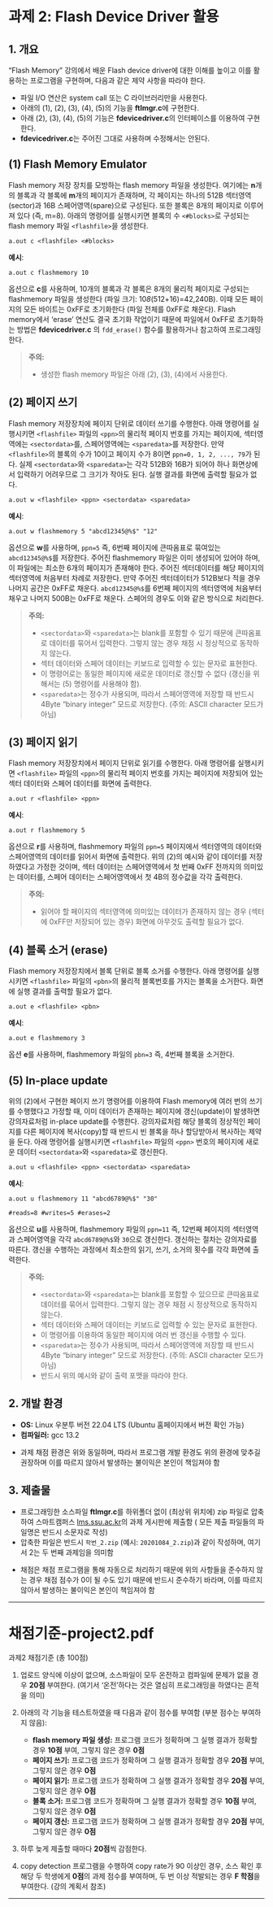 # 과제 2: Flash Device Driver 활용

## 1. 개요

“Flash Memory” 강의에서 배운 Flash device driver에 대한 이해를 높이고 이를 활용하는 프로그램을 구현하며, 다음과 같은 제약 사항을 따라야 한다.

- 파일 I/O 연산은 system call 또는 C 라이브러리만을 사용한다.
- 아래의 (1), (2), (3), (4), (5)의 기능을 **ftlmgr.c**에 구현한다.
- 아래 (2), (3), (4), (5)의 기능은 **fdevicedriver.c**의 인터페이스를 이용하여 구현한다.
- **fdevicedriver.c**는 주어진 그대로 사용하며 수정해서는 안된다.

## (1) Flash Memory Emulator

Flash memory 저장 장치를 모방하는 flash memory 파일을 생성한다. 여기에는 **n**개의 블록과 각 블록에 **m**개의 페이지가 존재하며, 각 페이지는 하나의 512B 섹터영역(sector)과
16B 스페어영역(spare)으로 구성된다. 또한 블록은 8개의 페이지로 이루어져 있다 (즉, m=8). 아래의 명령어를 실행시키면 블록의 수 `<#blocks>`로 구성되는 flash memory 파일
`<flashfile>`을 생성한다.

```shell
a.out c <flashfile> <#blocks>
```

**예시**:

```shell
a.out c flashmemory 10
```

옵션으로 **c**를 사용하며, 10개의 블록과 각 블록은 8개의 물리적 페이지로 구성되는 flashmemory 파일을 생성한다 (파일 크기: 10*8*(512+16)=42,240B). 이때 모든 페이지의 모든
바이트는 0xFF로 초기화한다 (파일 전체를 0xFF로 채운다). Flash memory에서 ‘erase’ 연산도 결국 초기화 작업이기 때문에 파일에서 0xFF로 초기화하는 방법은 **fdevicedriver.c**
의 `fdd_erase()` 함수를 활용하거나 참고하여 프로그래밍한다.

> **주의:**
>
> - 생성한 flash memory 파일은 아래 (2), (3), (4)에서 사용한다.

## (2) 페이지 쓰기

Flash memory 저장장치에 페이지 단위로 데이터 쓰기를 수행한다. 아래 명령어를 실행시키면 `<flashfile>` 파일의 `<ppn>`의 물리적 페이지 번호를 가지는 페이지에, 섹터영역에는
`<sectordata>`를, 스페어영역에는 `<sparedata>`를 저장한다. 만약 `<flashfile>`의 블록의 수가 10이고 페이지 수가 8이면 `ppn=0, 1, 2, ..., 79`가 된다. 실제
`<sectordata>`와 `<sparedata>`는 각각 512B와 16B가 되어야 하나 화면상에서 입력하기 어려우므로 그 크기가 작아도 된다. 실행 결과를 화면에 출력할 필요가 없다.

```shell
a.out w <flashfile> <ppn> <sectordata> <sparedata>
```

**예시**:

```shell
a.out w flashmemory 5 "abcd12345@%$" "12"
```

옵션으로 **w**를 사용하며, `ppn=5` 즉, 6번째 페이지에 큰따옴표로 묶여있는 `abcd12345@%$`를 저장한다. 주어진 flashmemory 파일은 이미 생성되어 있어야 하며, 이 파일에는 최소한
6개의 페이지가 존재해야 한다. 주어진 섹터데이터를 해당 페이지의 섹터영역에 처음부터 차례로 저장한다. 만약 주어진 섹터데이터가 512B보다 적을 경우 나머지 공간은 0xFF로 채운다. `abcd12345@%$`를
6번째 페이지의 섹터영역에 처음부터 채우고 나머지 500B는 0xFF로 채운다. 스페어의 경우도 이와 같은 방식으로 처리한다.

> **주의:**
>
> - `<sectordata>`와 `<sparedata>`는 blank를 포함할 수 있기 때문에 큰따옴표로 데이터를 묶어서 입력한다. 그렇지 않는 경우 채점 시 정상적으로 동작하지 않는다.
> - 섹터 데이터와 스페어 데이터는 키보드로 입력할 수 있는 문자로 표현한다.
> - 이 명령어로는 동일한 페이지에 새로운 데이터로 갱신할 수 없다 (갱신을 위해서는 (5) 명령어를 사용해야 함).
> - `<sparedata>`는 정수가 사용되며, 따라서 스페어영역에 저장할 때 반드시 4Byte “binary integer” 모드로 저장한다. (주의: ASCII character 모드가 아님)

## (3) 페이지 읽기

Flash memory 저장장치에서 페이지 단위로 읽기를 수행한다. 아래 명령어를 실행시키면 `<flashfile>` 파일의 `<ppn>`의 물리적 페이지 번호를 가지는 페이지에 저장되어 있는 섹터 데이터와 스페어
데이터를 화면에 출력한다.

```shell
a.out r <flashfile> <ppn>
```

**예시**:

```shell
a.out r flashmemory 5
```

옵션으로 **r**를 사용하며, flashmemory 파일의 `ppn=5` 페이지에서 섹터영역의 데이터와 스페어영역의 데이터를 읽어서 화면에 출력한다. 위의 (2)의 예시와 같이 데이터를 저장하였다고 가정한 것이며,
섹터 데이터는 스페어영역에서 첫 번째 0xFF 전까지의 의미있는 데이터를, 스페어 데이터는 스페어영역에서 첫 4B의 정수값을 각각 출력한다.

> **주의:**
>
> - 읽어야 할 페이지의 섹터영역에 의미있는 데이터가 존재하지 않는 경우 (섹터에 0xFF만 저장되어 있는 경우) 화면에 아무것도 출력할 필요가 없다.

## (4) 블록 소거 (erase)

Flash memory 저장장치에서 블록 단위로 블록 소거를 수행한다. 아래 명령어를 실행시키면 `<flashfile>` 파일의 `<pbn>`의 물리적 블록번호를 가지는 블록을 소거한다. 화면에 실행 결과를 출력할
필요가 없다.

```shell
a.out e <flashfile> <pbn>
```

**예시**:

```shell
a.out e flashmemory 3
```

옵션 **e**를 사용하며, flashmemory 파일의 `pbn=3` 즉, 4번째 블록을 소거한다.

## (5) In-place update

위의 (2)에서 구현한 페이지 쓰기 명령어를 이용하여 Flash memory에 여러 번의 쓰기를 수행했다고 가정할 때, 이미 데이터가 존재하는 페이지에 갱신(update)이 발생하면 강의자료처럼 in-place
update를 수행한다. 강의자료처럼 해당 블록의 정상적인 페이지를 다른 페이지에 복사(copy)할 때 반드시 빈 블록을 하나 할당받아서 복사하는 제약을 둔다. 아래 명령어를 실행시키면 `<flashfile>`
파일의 `<ppn>` 번호의 페이지에 새로운 데이터 `<sectordata>`와 `<sparedata>`로 갱신한다.

```shell
a.out u <flashfile> <ppn> <sectordata> <sparedata>
```

**예시**:

```shell
a.out u flashmemory 11 "abcd6789@%$" "30"
```

``#reads=8 #writes=5 #erases=2``

옵션으로 **u**를 사용하며, flashmemory 파일의 `ppn=11` 즉, 12번째 페이지의 섹터영역과 스페어영역을 각각 `abcd6789@%$`와 `30`으로 갱신한다. 갱신하는 절차는 강의자료를 따른다.
갱신을 수행하는 과정에서 최소한의 읽기, 쓰기, 소거의 횟수를 각각 화면에 출력한다.

> **주의:**
>
> - `<sectordata>`와 `<sparedata>`는 blank를 포함할 수 있으므로 큰따옴표로 데이터를 묶어서 입력한다. 그렇지 않는 경우 채점 시 정상적으로 동작하지 않는다.
> - 섹터 데이터와 스페어 데이터는 키보드로 입력할 수 있는 문자로 표현한다.
> - 이 명령어를 이용하여 동일한 페이지에 여러 번 갱신을 수행할 수 있다.
> - `<sparedata>`는 정수가 사용되며, 따라서 스페어영역에 저장할 때 반드시 4Byte “binary integer” 모드로 저장한다. (주의: ASCII character 모드가 아님)
> - 반드시 위의 예시와 같이 출력 포맷을 따라야 한다.

## 2. 개발 환경

- **OS:** Linux 우분투 버전 22.04 LTS (Ubuntu 홈페이지에서 버전 확인 가능)
- **컴파일러:** gcc 13.2

* 과제 채점 환경은 위와 동일하며, 따라서 프로그램 개발 환경도 위의 환경에 맞추길 권장하며 이를 따르지 않아서 발생하는 불이익은 본인이 책임져야 함

## 3. 제출물

- 프로그래밍한 소스파일 **ftlmgr.c**를 하위폴더 없이 (최상위 위치에) zip 파일로 압축하여 스마트캠퍼스 [lms.ssu.ac.kr](https://lms.ssu.ac.kr)의 과제 게시판에 제출함 (
  모든 제출 파일들의 파일명은 반드시 소문자로 작성)
- 압축한 파일은 반드시 `학번_2.zip` (예시: `20201084_2.zip`)과 같이 작성하며, 여기서 2는 두 번째 과제임을 의미함

* 채점은 채점 프로그램을 통해 자동으로 처리하기 때문에 위의 사항들을 준수하지 않는 경우 채점 점수가 0이 될 수도 있기 때문에 반드시 준수하기 바라며, 이를 따르지 않아서 발생하는 불이익은 본인이 책임져야 함

---

# 채점기준-project2.pdf

과제2 채점기준 (총 100점)

1. 업로드 양식에 이상이 없으며, 소스파일이 모두 온전하고 컴파일에 문제가 없을 경우 **20점** 부여한다. (여기서 ‘온전’하다는 것은 열심히 프로그래밍을 하였다는 흔적을 의미)

2. 아래의 각 기능을 테스트하였을 때 다음과 같이 점수를 부여함 (부분 점수는 부여하지 않음):

    - **flash memory 파일 생성:** 프로그램 코드가 정확하며 그 실행 결과가 정확할 경우 **10점** 부여, 그렇지 않은 경우 **0점**
    - **페이지 쓰기:** 프로그램 코드가 정확하며 그 실행 결과가 정확할 경우 **20점** 부여, 그렇지 않은 경우 **0점**
    - **페이지 읽기:** 프로그램 코드가 정확하며 그 실행 결과가 정확할 경우 **20점** 부여, 그렇지 않은 경우 **0점**
    - **블록 소거:** 프로그램 코드가 정확하며 그 실행 결과가 정확할 경우 **10점** 부여, 그렇지 않은 경우 **0점**
    - **페이지 갱신:** 프로그램 코드가 정확하며 그 실행 결과가 정확할 경우 **20점** 부여, 그렇지 않은 경우 **0점**

3. 하루 늦게 제출할 때마다 **20점**씩 감점한다.

4. copy detection 프로그램을 수행하여 copy rate가 90 이상인 경우, 소스 확인 후 해당 두 학생에게 **0점**의 과제 점수를 부여하며, 두 번 이상 적발되는 경우 **F 학점**을
   부여한다. (강의 계획서 참조)

---